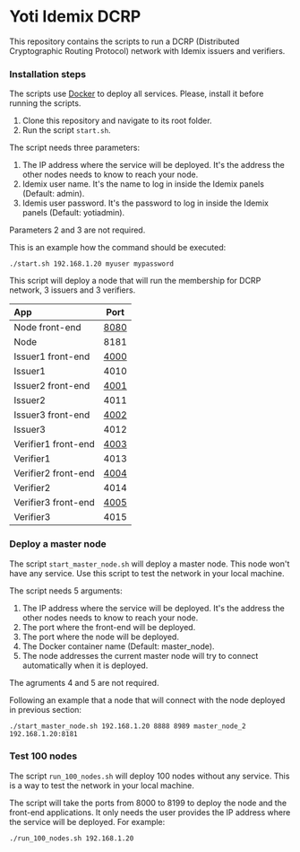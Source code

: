 # Yoti Idemix DCRP

This repository contains the scripts to run a DCRP (Distributed Cryptographic Routing Protocol) network with Idemix issuers and verifiers.

### Installation steps

The scripts use [Docker](https://www.docker.com/) to deploy all services. Please, install it before running the scripts.

1. Clone this repository and navigate to its root folder.
2. Run the script `start.sh`.

The script needs three parameters:

1. The IP address where the service will be deployed. It's the address the other nodes needs to know to reach your node.
2. Idemix user name. It's the name to log in inside the Idemix panels (Default: admin).
3. Idemis user password. It's the password to log in inside the Idemix panels (Default: yotiadmin).

Parameters 2 and 3 are not required.

This is an example how the command should be executed:

```
./start.sh 192.168.1.20 myuser mypassword
```

This script will deploy a node that will run the membership for DCRP network, 3 issuers and 3 verifiers.

|         App         |              Port              |
|:--------------------|:------------------------------:|
| Node front-end      | [8080](http://localhost:8080/) |
| Node                |              8181              |
| Issuer1 front-end   | [4000](http://localhost:4000/) |
| Issuer1             |              4010              |
| Issuer2 front-end   | [4001](http://localhost:4001/) |
| Issuer2             |              4011              |
| Issuer3 front-end   | [4002](http://localhost:4002/) |
| Issuer3             |              4012              |
| Verifier1 front-end | [4003](http://localhost:4003/) |
| Verifier1           |              4013              |
| Verifier2 front-end | [4004](http://localhost:4004/) |
| Verifier2           |              4014              |
| Verifier3 front-end | [4005](http://localhost:4005/) |
| Verifier3           |              4015              |

### Deploy a master node

The script `start_master_node.sh` will deploy a master node. This node won't have any service. Use this script to test the network in your local machine.

The script needs 5 arguments:

1. The IP address where the service will be deployed. It's the address the other nodes needs to know to reach your node.
2. The port where the front-end will be deployed.
3. The port where the node will be deployed.
4. The Docker container name (Default: master_node).
5. The node addresses the current master node will try to connect automatically when it is deployed.

The agruments 4 and 5 are not required.

Following an example that a node that will connect with the node deployed in previous section:

```
./start_master_node.sh 192.168.1.20 8888 8989 master_node_2 192.168.1.20:8181
```

### Test 100 nodes

The script `run_100_nodes.sh` will deploy 100 nodes without any service. This is a way to test the network in your local machine.

The script will take the ports from 8000 to 8199 to deploy the node and the front-end applications. It only needs the user provides the IP address where the service will be deployed. For example:

```
./run_100_nodes.sh 192.168.1.20
```
